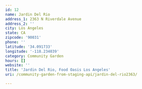 ```yaml
---
id: 12
name: Jardin Del Rio
address_1: 2363 N Riverdale Avenue
address_2: ''
city: Los Angeles
state: CA
zipcode: '90031'
phone: ''
latitude: '34.091733'
longitude: '-118.234039'
category: Community Garden
hours: []
website: ''
title: 'Jardin Del Rio, Food Oasis Los Angeles'
uri: /community-garden-from-staging-api/jardin-del-rio2363/

---
```

